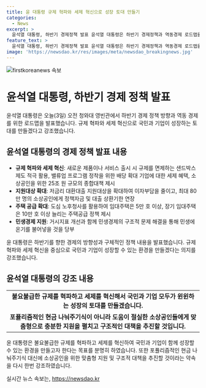 ```yaml
---
title: 윤 대통령 규제 혁파와 세제 혁신으로 성장 토대 만들기
categories:
  - News
excerpt: >
  윤석열 대통령, 하반기 경제정책 발표 윤석열 대통령은 하반기 경제정책과 역동경제 로드맵을 발표했다. 규제 혁파와 세제 혁신을 강조하며 국민과 기업의 성장을 모색했다. 규제 샌드박스 활용, 밸류업 프로그램 강화, 소상공인 지원 등을 추진하며 민생경제 구조 개선을 모색했다. 윤 대통령은 민생의 구조적 문제를 해결하고 민생경제의 온기를 이어나갈 것을 당부했다.
feature_text: >
  윤석열 대통령, 하반기 경제정책 발표 윤석열 대통령은 하반기 경제정책과 역동경제 로드맵을 발표했다. 규제 혁파와 세제 혁신을 강조하며 국민과 기업의 성장을 모색했다. 규제 샌드박스 활용, 밸류업 프로그램 강화, 소상공인 지원 등을 추진하며 민생경제 구조 개선을 모색했다. 윤 대통령은 민생의 구조적 문제를 해결하고 민생경제의 온기를 이어나갈 것을 당부했다.
image: 'https://newsdao.kr/res/images/meta/newsdao_breakingnews.jpg'
---
```


<p><img src="https://newsdao.kr/res/images/meta/newsdao_breakingnews.jpg" alt="firstkoreanews 속보" /></p>

<h1>윤석열 대통령, 하반기 경제 정책 발표</h1>

<p data-ke-size="size16">윤석열 대통령은 오늘(3일) 오전 청와대 영빈관에서 하반기 경제 정책 방향과 역동 경제를 위한 로드맵을 발표했습니다. 규제 혁파와 세제 혁신으로 국민과 기업이 성장하는 토대를 만들겠다고 강조했습니다.</p>

<h2 data-ke-size="size26">윤석열 대통령의 경제 정책 발표 내용</h2>

<ul>
    <li><b>규제 혁파와 세제 혁신</b>: 새로운 제품이나 서비스 출시 시 규제를 면제하는 샌드박스 제도 적극 활용, 밸류업 프로그램 정착을 위한 배당 확대 기업에 대한 세제 혜택, 소상공인을 위한 25조 원 규모의 종합대책 제시</li>
    <li><b>지원대상 확대</b>: 저금리 대환대출 지원대상을 확대하여 이자부담을 줄이고, 최대 80만 명의 소상공인에게 정책자금 및 대출 상환기한 연장</li>
    <li><b>주택 공급 확대</b>: 도심 노후청사를 활용하여 임대주택은 5만 호 이상, 장기 임대주택은 10만 호 이상 늘리는 주택공급 정책 제시</li>
    <li><b>민생경제 지원</b>: 거시지표 개선과 함께 민생경제의 구조적 문제 해결을 통해 민생에 온기를 불어넣을 것을 당부</li>
</ul>

<p data-ke-size="size16">윤 대통령은 하반기를 향한 경제의 방향성과 구체적인 정책 내용을 발표했습니다. 규제 혁파와 세제 혁신을 중심으로 국민과 기업이 성장할 수 있는 환경을 만들겠다는 의지를 강조했습니다.</p>

<h2 data-ke-size="size26">윤석열 대통령의 강조 내용</h2>

<table>
    <tr>
        <td style="text-align: center; height: 17px;"><b>불요불급한 규제를 혁파하고 세제를 혁신해서 국민과 기업 모두가 윈윈하는 성장의 토대를 만들겠습니다.</b></td>
    </tr>
    <tr>
        <td style="text-align: center; height: 17px;"><b>포퓰리즘적인 현금 나눠주기식이 아니라 도움이 절실한 소상공인들에게 맞춤형으로 충분한 지원을 펼치고 구조적인 대책을 추진할 것입니다.</b></td>
    </tr>
</table>

<p data-ke-size="size16">윤 대통령은 불요불급한 규제를 혁파하고 세제를 혁신하여 국민과 기업이 함께 성장할 수 있는 환경을 만들고자 한다는 목표를 분명히 하였습니다. 또한 포퓰리즘적인 현금 나눠주기식 대신에 소상공인을 위한 맞춤형 지원 및 구조적 대책을 추진할 것이라는 약속을 다시 한번 강조하였습니다.</p>
실시간 뉴스 속보는, <a href="https://newsdao.kr" rel="dofollow">https://newsdao.kr</a>


